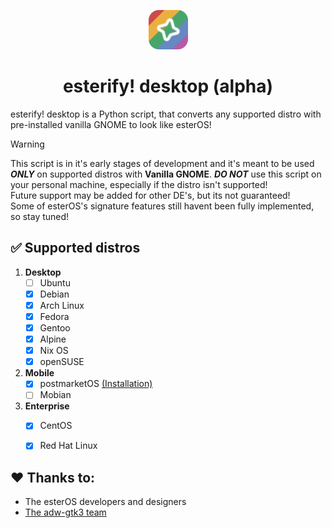 <p align="center"><img width=12.5% src="./esterify-desktop.png"></p>

<h1 align="center">
  esterify! desktop (alpha)
</h1>

esterify! desktop is a Python script, that converts any supported distro with pre-installed vanilla GNOME to look like esterOS!

> [!WARNING]
> This script is in it's early stages of development and it's meant to be used ***ONLY*** on supported distros with **Vanilla GNOME**. ***DO NOT*** use this script on your personal machine, especially if the distro isn't supported! \
> Future support may be added for other DE's, but its not guaranteed! \
> Some of esterOS's signature features still havent been fully implemented, so stay tuned!

## :white_check_mark: Supported distros

1. **Desktop**
	- [ ] Ubuntu
	- [X] Debian
	- [X] Arch Linux
	- [X] Fedora
	- [X] Gentoo
	- [X] Alpine
	- [X] Nix OS
	- [X] openSUSE
2. **Mobile**
	- [X] postmarketOS  [(Installation)](https://github.com/esterOSS/esterify-desktop/blob/main/manual-installation/postmarketOS.md)
	- [ ] Mobian
3. **Enterprise**
	- [X] CentOS
	- [X] Red Hat Linux


## :heart: Thanks to:
- The esterOS developers and designers
- [The adw-gtk3 team](https://github.com/lassekongo83/adw-gtk3)
